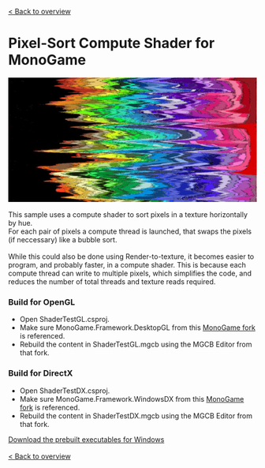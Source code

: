 [< Back to overview](https://github.com/cpt-max/MonoGame-Shader-Samples/tree/overview)

# Pixel-Sort Compute Shader for MonoGame

![Screenshots](https://github.com/cpt-max/MonoGame-Shader-Samples/blob/overview/Screenshots/PixelSort.jpg?raw=true)

This sample uses a compute shader to sort pixels in a texture horizontally by hue.<br>
For each pair of pixels a compute thread is launched, that swaps the pixels (if neccessary) like a bubble sort.<br><br>
While this could also be done using Render-to-texture, it becomes easier to program, and probably faster, in a compute shader. This is because each compute thread can write to multiple pixels, which simplifies the code, and reduces the number of total threads and texture reads required.  

### Build for OpenGL
- Open ShaderTestGL.csproj.
- Make sure MonoGame.Framework.DesktopGL from this [MonoGame fork](https://github.com/MonoGame/MonoGame/pull/7533) is referenced.
- Rebuild the content in ShaderTestGL.mgcb using the MGCB Editor from that fork.

### Build for DirectX
- Open ShaderTestDX.csproj.
- Make sure MonoGame.Framework.WindowsDX from this [MonoGame fork](https://github.com/MonoGame/MonoGame/pull/7533) is referenced. 
- Rebuild the content in ShaderTestDX.mgcb using the MGCB Editor from that fork. 


[Download the prebuilt executables for Windows](https://www.dropbox.com/s/c5h81mtgw5pnctu/Monogame%20Shader%20Samples.zip?dl=1)
<br><br>
[< Back to overview](https://github.com/cpt-max/MonoGame-Shader-Samples/tree/overview)








